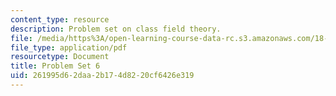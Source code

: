 ```yaml
---
content_type: resource
description: Problem set on class field theory.
file: /media/https%3A/open-learning-course-data-rc.s3.amazonaws.com/18-786-number-theory-ii-class-field-theory-spring-2016/261995d62daa2b174d8220cf6426e319_MIT18_786S16_pset6.pdf
file_type: application/pdf
resourcetype: Document
title: Problem Set 6
uid: 261995d6-2daa-2b17-4d82-20cf6426e319
---
```

